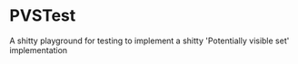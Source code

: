 # PVSTest
A shitty playground for testing to implement a shitty 'Potentially visible set' implementation
